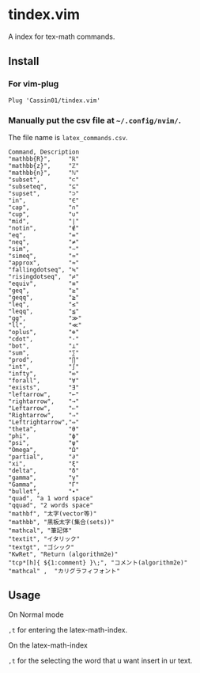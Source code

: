 # tindex.vim
A index for tex-math commands.

## Install

### For vim-plug

```
Plug 'Cassin01/tindex.vim'
```

### Manually put the csv file at ``~/.config/nvim/``.

The file name is ``latex_commands.csv``.


```latex_commands.csv
Command, Description
"mathbb{R}",     "ℝ"
"mathbb{z}",     "ℤ"
"mathbb{n}",     "ℕ"
"subset",        "⊂"
"subseteq",      "⊆"
"supset",        "⊃"
"in",            "∈"
"cap",           "∩"
"cup",           "∪"
"mid",           "∣"
"notin",         "∉"
"eq",            "="
"neq",           "≠"
"sim",           "∼"
"simeq",         "≃"
"approx",        "≈"
"fallingdotseq", "≒"
"risingdotseq",  "≓"
"equiv",         "≡"
"geq",           "≥"
"geqq",          "≧"
"leq",           "≤"
"leqq",          "≦"
"gg",            "≫"
"ll",            "≪"
"oplus",         "⊕"
"cdot",          "⋅"
"bot",           "⊥"
"sum",           "∑"
"prod",          "∏"
"int",           "∫"
"infty",         "∞"
"forall",        "∀"
"exists",        "∃"
"leftarrow",     "←"
"rightarrow",    "→"
"Leftarrow",     "⇐"
"Rightarrow",    "⇒"
"Leftrightarrow","⇔"
"theta",         "θ"
"phi",           "ϕ"
"psi",           "ψ"
"Omega",         "Ω"
"partial",       "∂"
"xi",            "ξ"
"delta",         "δ"
"gamma",         "γ"
"Gamma",         "Γ"
"bullet",        "∙"
"quad", "a 1 word space"
"qquad", "2 words space"
"mathbf", "太字(vector等)"
"mathbb", "黒板太字(集合(sets))"
"mathcal", "筆記体"
"textit", "イタリック"
"textgt", "ゴシック"
"KwRet", "Return (algorithm2e)"
"tcp*[h]{ ${1:comment} }\;", "コメント(algorithm2e)"
"mathcal" ,  "カリグラフィフォント"
```


## Usage

On Normal mode

``,t`` for entering the latex-math-index.

On the latex-math-index

``,t`` for the selecting the word that u want insert in ur text.
